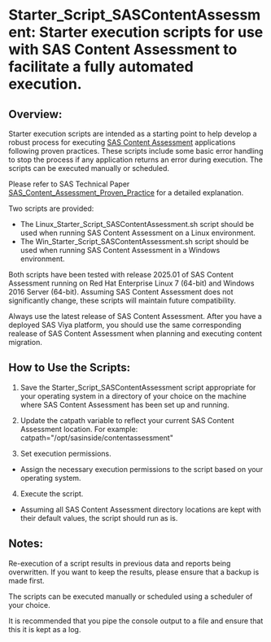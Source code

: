 # Starter_Script_SASContentAssessment: Starter execution scripts for use with SAS Content Assessment to facilitate a fully automated execution.

## Overview:
Starter execution scripts are intended as a starting point to help develop a robust process for executing [SAS Content Assessment](https://support.sas.com/downloads/package.htm?pid=2465) applications following proven practices. These scripts include some basic error handling to stop the process if any application returns an error during execution. The scripts can be executed manually or scheduled.  

Please refer to SAS Technical Paper [SAS_Content_Assessment_Proven_Practice](https://support.sas.com/content/dam/SAS/support/en/technical-papers/sas-content-assessment-proven-practice.pdf) for a detailed explanation. 

Two scripts are provided: 
- The Linux_Starter_Script_SASContentAssessment.sh script should be used when running SAS Content Assessment on a Linux environment. 
- The Win_Starter_Script_SASContentAssessment.sh script should be used when running SAS Content Assessment in a Windows environment. 

Both scripts have been tested with release 2025.01 of SAS Content Assessment running on Red Hat Enterprise Linux 7 (64-bit) and Windows 2016 Server (64-bit). Assuming SAS Content Assessment does not significantly change, these scripts will maintain future compatibility. 

Always use the latest release of SAS Content Assessment. After you have a deployed SAS Viya platform, you should use the same corresponding realease of SAS Content Assessment when planning and executing content migration.


## How to Use the Scripts:

1. Save the Starter_Script_SASContentAssessment script appropriate for your operating system in a directory of your choice on the machine where SAS Content Assessment has been set up and running.

2. Update the catpath variable to reflect your current SAS Content Assessment location. For example:
	catpath="/opt/sasinside/contentassessment"

3. Set execution permissions. 
* Assign the necessary execution permissions to the script based on your operating system. 

4. Execute the script. 
* Assuming all SAS Content Assessment directory locations are kept with their default values, the script should run as is. 
 
## Notes:

Re-execution of a script results in previous data and reports being overwritten. If you want to keep the results, please ensure that a backup is made first.

The scripts can be executed manually or scheduled using a scheduler of your choice.

It is recommended that you pipe the console output to a file and ensure that this it is kept as a log.  